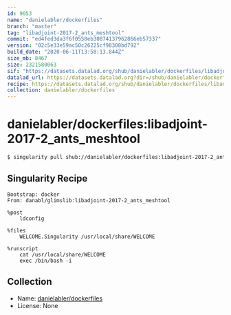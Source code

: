 ```yaml
---
id: 9053
name: "danielabler/dockerfiles"
branch: "master"
tag: "libadjoint-2017-2_ants_meshtool"
commit: "ed4fed3da3f6f0558eb30874137962866eb57337"
version: "02c5e33e59ac50c26225cf98308bd792"
build_date: "2020-06-11T13:58:13.844Z"
size_mb: 8467
size: 2321580063
sif: "https://datasets.datalad.org/shub/danielabler/dockerfiles/libadjoint-2017-2_ants_meshtool/2020-06-11-ed4fed3d-02c5e33e/02c5e33e59ac50c26225cf98308bd792.simg"
datalad_url: https://datasets.datalad.org?dir=/shub/danielabler/dockerfiles/libadjoint-2017-2_ants_meshtool/2020-06-11-ed4fed3d-02c5e33e/
recipe: https://datasets.datalad.org/shub/danielabler/dockerfiles/libadjoint-2017-2_ants_meshtool/2020-06-11-ed4fed3d-02c5e33e/Singularity
collection: danielabler/dockerfiles
---
```


# danielabler/dockerfiles:libadjoint-2017-2_ants_meshtool

```bash
$ singularity pull shub://danielabler/dockerfiles:libadjoint-2017-2_ants_meshtool
```

## Singularity Recipe

```singularity
Bootstrap: docker
From: danabl/glimslib:libadjoint-2017-2_ants_meshtool

%post
    ldconfig

%files
    WELCOME.Singularity /usr/local/share/WELCOME

%runscript
    cat /usr/local/share/WELCOME
    exec /bin/bash -i
```

## Collection

 - Name: [danielabler/dockerfiles](https://github.com/danielabler/dockerfiles)
 - License: None

